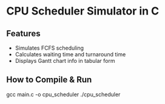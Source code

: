 # CPU Scheduler Simulator in C
## Features
- Simulates FCFS scheduling
- Calculates waiting time and turnaround time
- Displays Gantt chart info in tabular form

## How to Compile & Run
gcc main.c -o cpu_scheduler
./cpu_scheduler
